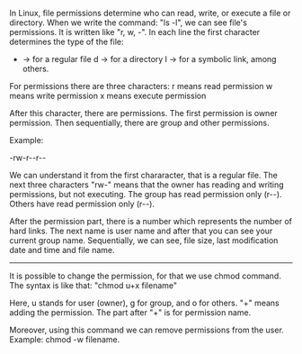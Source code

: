 In Linux, file permissions determine who can read, write, or execute a file or directory.
When we write the command: "ls -l", we can see file's permissions. It is written like "r, w, -".
In each line the first character determines the type of the file:

- -> for a regular file
d -> for a directory
l -> for a symbolic link, among others.

For permissions there are three characters:
r means read permission
w means write permission
x means execute permission

After this character, there are permissions.
The first permission is owner permission.
Then sequentially, there are group and other permissions.

Example:

-rw-r--r--

We can understand it from the first chararacter, that is a regular file. The next three characters "rw-" means that the owner has reading and writing permissions, but not executing.
The group has read permission only (r--).
Others have read permission only (r--).

After the permission part, there is a number which represents the number of hard links.
The next name is user name and after that you can see your current group name. Sequentially, we can see, file size, last modification date and time and file name.

--------------------------------------------------

It is possible to change the permission, for that we use chmod command.
The syntax is like that:
"chmod u+x filename"

Here, u stands for user (owner), g for group, and o for others.
"+" means adding the permission.
The part after "+" is for permission name.

Moreover, using this command we can remove permissions from the user. Example: 
chmod -w filename.

